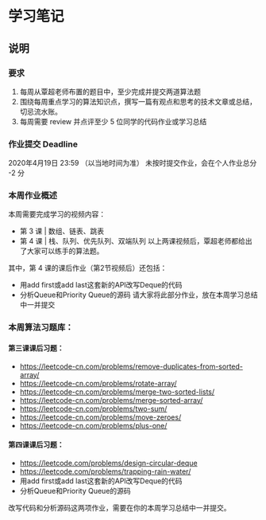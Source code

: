 # 学习笔记

## 说明

### 要求
1. 每周从覃超老师布置的题目中，至少完成并提交两道算法题
2. 围绕每周重点学习的算法知识点，撰写一篇有观点和思考的技术文章或总结，切忌流水账。
3. 每周需要 review 并点评至少 5 位同学的代码作业或学习总结

### 作业提交 Deadline
2020年4月19日 23:59 （以当地时间为准）
未按时提交作业，会在个人作业总分 -2 分

### 本周作业概述
本周需要完成学习的视频内容：

* 第 3 课 | 数组、链表、跳表
* 第 4 课 | 栈、队列、优先队列、双端队列
以上两课视频后，覃超老师都给出了大家可以练手的算法题。

其中，第 4 课的课后作业（第2节视频后）还包括：

* 用add first或add last这套新的API改写Deque的代码
* 分析Queue和Priority Queue的源码
请大家将此部分作业，放在本周学习总结中一并提交

### 本周算法习题库：

#### 第三课课后习题：
* https://leetcode-cn.com/problems/remove-duplicates-from-sorted-array/
* https://leetcode-cn.com/problems/rotate-array/
* https://leetcode-cn.com/problems/merge-two-sorted-lists/
* https://leetcode-cn.com/problems/merge-sorted-array/
* https://leetcode-cn.com/problems/two-sum/
* https://leetcode-cn.com/problems/move-zeroes/
* https://leetcode-cn.com/problems/plus-one/

#### 第四课课后习题：
* https://leetcode.com/problems/design-circular-deque
* https://leetcode.com/problems/trapping-rain-water/
* 用add first或add last这套新的API改写Deque的代码
* 分析Queue和Priority Queue的源码

改写代码和分析源码这两项作业，需要在你的本周学习总结中一并提交。

